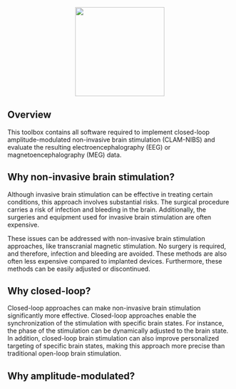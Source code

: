 <p align="center"><img src="https://github.com/davidhaslacher/clam-nibs/assets/17557712/42767758-25fd-43ce-952e-53eda9240273" width="200"></p>

## Overview
This toolbox contains all software required to implement closed-loop amplitude-modulated non-invasive brain stimulation (CLAM-NIBS) and evaluate the resulting electroencephalography (EEG) or magnetoencephalography (MEG) data.


## Why non-invasive brain stimulation?
Although invasive brain stimulation can be effective in treating certain conditions, this approach involves substantial risks. The surgical procedure carries a risk of infection and bleeding in the brain. Additionally, the surgeries and equipment used for invasive brain stimulation are often expensive.

These issues can be addressed with non-invasive brain stimulation approaches, like transcranial magnetic stimulation. No surgery is required, and therefore, infection and bleeding are avoided. These methods are also often less expensive compared to implanted devices. Furthermore, these methods can be easily adjusted or discontinued.

## Why closed-loop?
Closed-loop approaches can make non-invasive brain stimulation significantly more effective. Closed-loop approaches enable the synchronization of the stimulation with specific brain states. For instance, the phase of the stimulation can be dynamically adjusted to the brain state. In addition, closed-loop brain stimulation can also improve personalized targeting of specific brain states, making this approach more precise than traditional open-loop brain stimulation.

## Why amplitude-modulated?